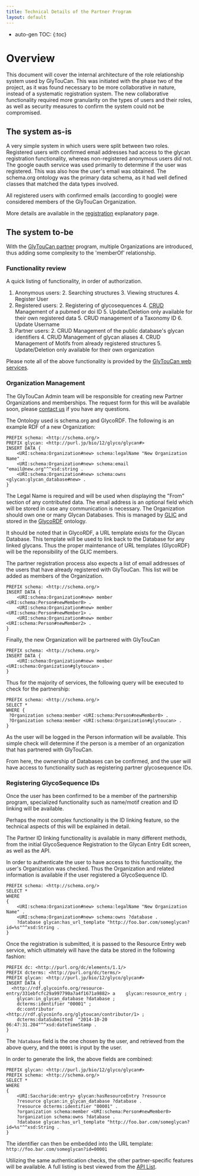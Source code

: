 ```yaml
---
title: Technical Details of the Partner Program
layout: default
---
```

* auto-gen TOC:
{:toc}

# Overview

This document will cover the internal architecture of the role relationship system used by GlyTouCan.  This was initiated with the phase two of the project, as it was found necessary to be more collaborative in nature, instead of a systematic registration system.  The new collaborative functionality required more granularity on the types of users and their roles, as well as security measures to confirm the system could not be compromised.

## The system as-is

A very simple system in which users were split between two roles.  Registered users with confirmed email addresses had access to the glycan registration functionality, whereas non-registered anonymous users did not.  The google oauth service was used primarily to determine if the user was registered.  This was also how the user's email was obtained.  The schema.org ontology was the primary data schema, as it had well defined classes that matched the data types involved.

All registered users with confirmed emails (according to google) were considered members of the GlyTouCan Organization.

More details are available in the [registration](/system/registration) explanatory page.

## The system to-be

With the [GlyTouCan partner](/partner) program, multiple Organizations are introduced, thus adding some complexity to the 'memberOf' relationship.

### Functionality review

A quick listing of functionality, in order of authorization.

1. Anonymous users:
	2. Searching structures
	3. Viewing structures
	4. Register User
1. Registered users:
	2. Registering of glycosequences
	4. [CRUD](https://en.wikipedia.org/wiki/Create,_read,_update_and_delete) Management of a pubmed or doi ID
		5. Update/Deletion only available for their own registered data
	5. CRUD management of a Taxonomy ID
	6. Update Username
1. Partner users:
	2. CRUD Management of the public database's glycan identifiers
	4. CRUD Management of glycan aliases
	4. CRUD Management of Motifs from already registered structures
		5. Update/Deletion only available for their own organization

Please note all of the above functionality is provided by the [GlyTouCan web services](/system/api_list).

### Organization Management

The GlyTouCan Admin team will be responsible for creating new Partner Organizations and memberships.
The request form for this will be available soon, please [contact us](https://docs.google.com/forms/d/1O8xm39fLK6u1NQEn6ftRO-_2GBLUrE10TmJFBJW0hNc/viewform) if you have any questions.

The Ontology used is schema.org and GlycoRDF.  The following is an example RDF of a new Organization:

```
PREFIX schema: <http://schema.org/>
PREFIX glycan: <http://purl.jp/bio/12/glyco/glycan#>
INSERT DATA {
    <URI:schema:Organization#new> schema:legalName "New Organization Name" .
    <URI:schema:Organization#new> schema:email "email@new.org"^^xsd:string .
    <URI:schema:Organization#new> schema:owns <glycan:glycan_database#new> .
}
```

The Legal Name is required and will be used when displaying the "From" section of any contributed data.
The email address is an optional field which will be stored in case any communication is necessary.
The Organization should own one or many Glycan Databases.  This is managed by [GLIC](http://glic.glycoinfo.org) and stored in the [GlycoRDF](http://github.com/glycoinfo/GlycoRDF) ontology.

It should be noted that in GlycoRDF, a URL template exists for the Glycan Database.  This template will be used to link back to the Database for any linked glycans.  Thus the proper maintenance of URL templates (GlycoRDF) will be the reponsibility of the GLIC members.

The partner registration process also expects a list of email addresses of the users that have already registered with GlyTouCan.  This list will be added as members of the Organization.

```
PREFIX schema: <http://schema.org/>
INSERT DATA {
    <URI:schema:Organization#new> member <URI:schema:Person#newMember0> .
    <URI:schema:Organization#new> member <URI:schema:Person#newMember1> .
    <URI:schema:Organization#new> member <URI:schema:Person#newMember2> .
}
```

Finally, the new Organization will be partnered with GlyTouCan

```
PREFIX schema: <http://schema.org/>
INSERT DATA {
    <URI:schema:Organization#new> member <URI:schema:Organization#glytoucan> .
}
```

Thus for the majority of services, the following query will be executed to check for the partnership:

```
PREFIX schema: <http://schema.org/>
SELECT *
WHERE {
 ?Organization schema:member <URI:schema:Person#newMember0> .
 ?Organization schema:member <URI:schema:Organization#glytoucan> .
}
```

As the user will be logged in the Person information will be available.  This simple check will determine if the person is a member of an organization that has partnered with GlyTouCan.

From here, the ownership of Databases can be confirmed, and the user will have access to functionality such as registering partner glycosequence IDs.

### Registering GlycoSequence IDs

Once the user has been confirmed to be a member of the partnership program, specialized functionality such as name/motif creation and ID linking will be available.

Perhaps the most complex functionality is the ID linking feature, so the technical aspects of this will be explained in detail.

The Partner ID linking functionality is available in many different methods, from the initial GlycoSequence Registration to the Glycan Entry Edit screen, as well as the API.

In order to authenticate the user to have access to this functionality, the user's Organization was checked.  Thus the Organization and related information is available if the user registered a GlycoSequence ID.  

```
PREFIX schema: <http://schema.org/>
SELECT *
WHERE
{
    <URI:schema:Organization#new> schema:legalName "New Organization Name" .
    <URI:schema:Organization#new> schema:owns ?database .
    ?database glycan:has_url_template "http://foo.bar.com/someglycan?id=%s"^^xsd:String .
}
```
Once the registration is submitted, it is passed to the Resource Entry web service, which ultimately will have the data be stored in the following fashion:

```
PREFIX dc: <http://purl.org/dc/elements/1.1/> 
PREFIX dcterms: <http://purl.org/dc/terms/> 
PREFIX glycan: <http://purl.jp/bio/12/glyco/glycan#> 
INSERT DATA {
  <http://rdf.glycoinfo.org/resource-entry/331ebfcfc29a997790a7a4f1671a9882> a    glycan:resource_entry ;
    glycan:in_glycan_database ?database ;
    dcterms:identifier "00001" ;
    dc:contributor    <http://rdf.glycoinfo.org/glytoucan/contributor/1> ;
    dcterms:dataSubmitted  "2014-10-20 06:47:31.204"^^xsd:dateTimeStamp .
}
```
The `?database` field is the one chosen by the user, and retrieved from the above query, and the `00001` is input by the user.

In order to generate the link, the above fields are combined:

```
PREFIX glycan: <http://purl.jp/bio/12/glyco/glycan#> 
PREFIX schema: <http://schema.org/>
SELECT *
WHERE
{
	<URI:Saccharide:entry> glycan:hasResourceEntry ?resource
    ?resource glycan:in_glycan_database ?database .
    ?resource dcterms:identifier "00001" .
	?organization schema:member <URI:schema:Person#newMember0>
    ?organization schema:owns ?database .
    ?database glycan:has_url_template "http://foo.bar.com/someglycan?id=%s"^^xsd:String .
}
```

The identifier can then be embedded into the URL template:
`http://foo.bar.com/someglycan?id=00001`

Utilizing the same authentication checks, the other partner-specific features will be available.  A full listing is best viewed from the [API List](/system/api_list).